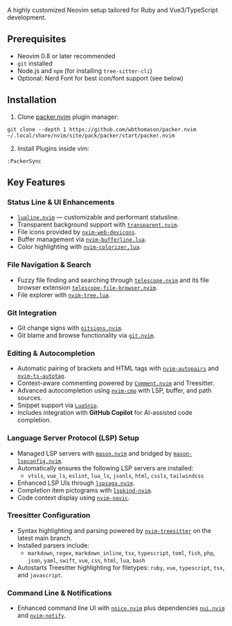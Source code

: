 A highly customized Neovim setup tailored for Ruby and Vue3/TypeScript development.  

## Prerequisites

- Neovim 0.8 or later recommended
- `git` installed
- Node.js and `npm` (for installing `tree-sitter-cli`)
- Optional: Nerd Font for best icon/font support (see below)

## Installation

1. Clone [packer.nvim](https://github.com/wbthomason/packer.nvim) plugin manager:

```git clone --depth 1 https://github.com/wbthomason/packer.nvim ~/.local/share/nvim/site/pack/packer/start/packer.nvim```

2. Install Plugins inside vim:

```:PackerSync```

## Key Features

### Status Line & UI Enhancements
- [`lualine.nvim`](https://github.com/nvim-lualine/lualine.nvim) — customizable and performant statusline.
- Transparent background support with [`transparent.nvim`](https://github.com/xiyaowong/transparent.nvim).
- File icons provided by [`nvim-web-devicons`](https://github.com/nvim-tree/nvim-web-devicons).
- Buffer management via [`nvim-bufferline.lua`](https://github.com/akinsho/nvim-bufferline.lua).
- Color highlighting with [`nvim-colorizer.lua`](https://github.com/norcalli/nvim-colorizer.lua).

### File Navigation & Search
- Fuzzy file finding and searching through [`telescope.nvim`](https://github.com/nvim-telescope/telescope.nvim) and its file browser extension [`telescope-file-browser.nvim`](https://github.com/nvim-telescope/telescope-file-browser.nvim).
- File explorer with [`nvim-tree.lua`](https://github.com/nvim-tree/nvim-tree.lua).

### Git Integration
- Git change signs with [`gitsigns.nvim`](https://github.com/lewis6991/gitsigns.nvim).
- Git blame and browse functionality via [`git.nvim`](https://github.com/dinhhuy258/git.nvim).

### Editing & Autocompletion
- Automatic pairing of brackets and HTML tags with [`nvim-autopairs`](https://github.com/windwp/nvim-autopairs) and [`nvim-ts-autotag`](https://github.com/windwp/nvim-ts-autotag).
- Context-aware commenting powered by [`Comment.nvim`](https://github.com/numToStr/Comment.nvim) and Treesitter.
- Advanced autocompletion using [`nvim-cmp`](https://github.com/hrsh7th/nvim-cmp) with LSP, buffer, and path sources.
- Snippet support via [`LuaSnip`](https://github.com/L3MON4D3/LuaSnip).
- Includes integration with **GitHub Copilot** for AI-assisted code completion.

### Language Server Protocol (LSP) Setup
- Managed LSP servers with [`mason.nvim`](https://github.com/williamboman/mason.nvim) and bridged by [`mason-lspconfig.nvim`](https://github.com/williamboman/mason-lspconfig.nvim).
- Automatically ensures the following LSP servers are installed:
  - `vtsls`, `vue_ls`, `eslint`, `lua_ls`, `jsonls`, `html`, `cssls`, `tailwindcss`
- Enhanced LSP UIs through [`lspsaga.nvim`](https://github.com/nvimdev/lspsaga.nvim).
- Completion item pictograms with [`lspkind-nvim`](https://github.com/onsails/lspkind-nvim).
- Code context display using [`nvim-navic`](https://github.com/SmiteshP/nvim-navic).

### Treesitter Configuration
- Syntax highlighting and parsing powered by [`nvim-treesitter`](https://github.com/nvim-treesitter/nvim-treesitter) on the latest main branch.
- Installed parsers include:
  - `markdown`, `regex`, `markdown_inline`, `tsx`, `typescript`, `toml`, `fish`, `php`, `json`, `yaml`, `swift`, `vue`, `css`, `html`, `lua`, `bash`
- Autostarts Treesitter highlighting for filetypes: `ruby`, `vue`, `typescript`, `tsx`, and `javascript`.

### Command Line & Notifications
- Enhanced command line UI with [`noice.nvim`](https://github.com/folke/noice.nvim) plus dependencies [`nui.nvim`](https://github.com/MunifTanjim/nui.nvim) and [`nvim-notify`](https://github.com/rcarriga/nvim-notify).
